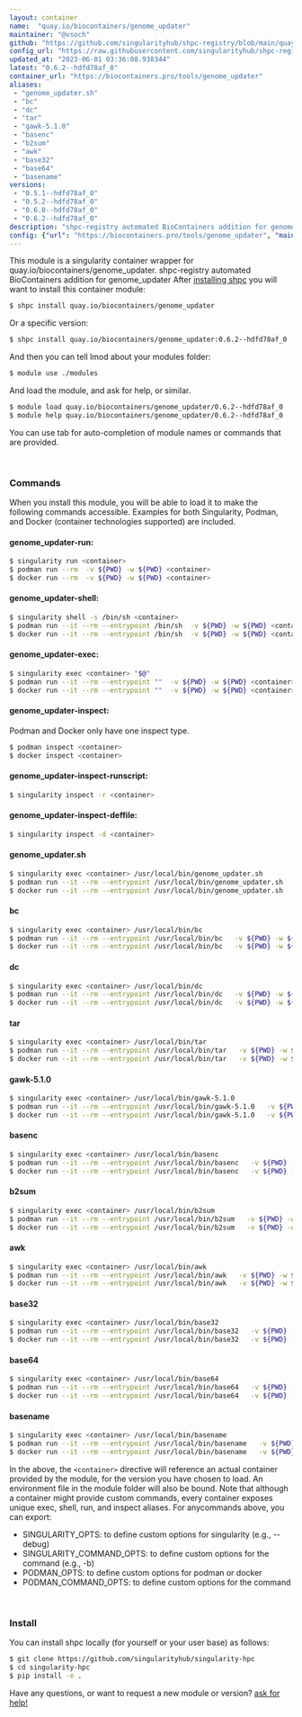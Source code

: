 ```yaml
---
layout: container
name:  "quay.io/biocontainers/genome_updater"
maintainer: "@vsoch"
github: "https://github.com/singularityhub/shpc-registry/blob/main/quay.io/biocontainers/genome_updater/container.yaml"
config_url: "https://raw.githubusercontent.com/singularityhub/shpc-registry/main/quay.io/biocontainers/genome_updater/container.yaml"
updated_at: "2023-06-01 03:36:08.938344"
latest: "0.6.2--hdfd78af_0"
container_url: "https://biocontainers.pro/tools/genome_updater"
aliases:
 - "genome_updater.sh"
 - "bc"
 - "dc"
 - "tar"
 - "gawk-5.1.0"
 - "basenc"
 - "b2sum"
 - "awk"
 - "base32"
 - "base64"
 - "basename"
versions:
 - "0.5.1--hdfd78af_0"
 - "0.5.2--hdfd78af_0"
 - "0.6.0--hdfd78af_0"
 - "0.6.2--hdfd78af_0"
description: "shpc-registry automated BioContainers addition for genome_updater"
config: {"url": "https://biocontainers.pro/tools/genome_updater", "maintainer": "@vsoch", "description": "shpc-registry automated BioContainers addition for genome_updater", "latest": {"0.6.2--hdfd78af_0": "sha256:fb25281bef18c89c90db922b7d7a9fabd727a82c2d6f4f5512db831010566553"}, "tags": {"0.5.1--hdfd78af_0": "sha256:05e4f37e192c064941ca4ae049044b580906a209d5ce45a12bf26727c55e9a1a", "0.5.2--hdfd78af_0": "sha256:6b4e411389cd39be54436b51f6e4aa1892cdf154830097be8ee367024c9afb22", "0.6.0--hdfd78af_0": "sha256:9fe91437aa8f4d51593c8fbbb4daf9b8a99586748492de3261d30fe2bb63812a", "0.6.2--hdfd78af_0": "sha256:fb25281bef18c89c90db922b7d7a9fabd727a82c2d6f4f5512db831010566553"}, "docker": "quay.io/biocontainers/genome_updater", "aliases": {"genome_updater.sh": "/usr/local/bin/genome_updater.sh", "bc": "/usr/local/bin/bc", "dc": "/usr/local/bin/dc", "tar": "/usr/local/bin/tar", "gawk-5.1.0": "/usr/local/bin/gawk-5.1.0", "basenc": "/usr/local/bin/basenc", "b2sum": "/usr/local/bin/b2sum", "awk": "/usr/local/bin/awk", "base32": "/usr/local/bin/base32", "base64": "/usr/local/bin/base64", "basename": "/usr/local/bin/basename"}}
---
```


This module is a singularity container wrapper for quay.io/biocontainers/genome_updater.
shpc-registry automated BioContainers addition for genome_updater
After [installing shpc](#install) you will want to install this container module:


```bash
$ shpc install quay.io/biocontainers/genome_updater
```

Or a specific version:

```bash
$ shpc install quay.io/biocontainers/genome_updater:0.6.2--hdfd78af_0
```

And then you can tell lmod about your modules folder:

```bash
$ module use ./modules
```

And load the module, and ask for help, or similar.

```bash
$ module load quay.io/biocontainers/genome_updater/0.6.2--hdfd78af_0
$ module help quay.io/biocontainers/genome_updater/0.6.2--hdfd78af_0
```

You can use tab for auto-completion of module names or commands that are provided.

<br>

### Commands

When you install this module, you will be able to load it to make the following commands accessible.
Examples for both Singularity, Podman, and Docker (container technologies supported) are included.

#### genome_updater-run:

```bash
$ singularity run <container>
$ podman run --rm  -v ${PWD} -w ${PWD} <container>
$ docker run --rm  -v ${PWD} -w ${PWD} <container>
```

#### genome_updater-shell:

```bash
$ singularity shell -s /bin/sh <container>
$ podman run --it --rm --entrypoint /bin/sh  -v ${PWD} -w ${PWD} <container>
$ docker run --it --rm --entrypoint /bin/sh  -v ${PWD} -w ${PWD} <container>
```

#### genome_updater-exec:

```bash
$ singularity exec <container> "$@"
$ podman run --it --rm --entrypoint ""  -v ${PWD} -w ${PWD} <container> "$@"
$ docker run --it --rm --entrypoint ""  -v ${PWD} -w ${PWD} <container> "$@"
```

#### genome_updater-inspect:

Podman and Docker only have one inspect type.

```bash
$ podman inspect <container>
$ docker inspect <container>
```

#### genome_updater-inspect-runscript:

```bash
$ singularity inspect -r <container>
```

#### genome_updater-inspect-deffile:

```bash
$ singularity inspect -d <container>
```


#### genome_updater.sh

```bash
$ singularity exec <container> /usr/local/bin/genome_updater.sh
$ podman run --it --rm --entrypoint /usr/local/bin/genome_updater.sh   -v ${PWD} -w ${PWD} <container> -c " $@"
$ docker run --it --rm --entrypoint /usr/local/bin/genome_updater.sh   -v ${PWD} -w ${PWD} <container> -c " $@"
```


#### bc

```bash
$ singularity exec <container> /usr/local/bin/bc
$ podman run --it --rm --entrypoint /usr/local/bin/bc   -v ${PWD} -w ${PWD} <container> -c " $@"
$ docker run --it --rm --entrypoint /usr/local/bin/bc   -v ${PWD} -w ${PWD} <container> -c " $@"
```


#### dc

```bash
$ singularity exec <container> /usr/local/bin/dc
$ podman run --it --rm --entrypoint /usr/local/bin/dc   -v ${PWD} -w ${PWD} <container> -c " $@"
$ docker run --it --rm --entrypoint /usr/local/bin/dc   -v ${PWD} -w ${PWD} <container> -c " $@"
```


#### tar

```bash
$ singularity exec <container> /usr/local/bin/tar
$ podman run --it --rm --entrypoint /usr/local/bin/tar   -v ${PWD} -w ${PWD} <container> -c " $@"
$ docker run --it --rm --entrypoint /usr/local/bin/tar   -v ${PWD} -w ${PWD} <container> -c " $@"
```


#### gawk-5.1.0

```bash
$ singularity exec <container> /usr/local/bin/gawk-5.1.0
$ podman run --it --rm --entrypoint /usr/local/bin/gawk-5.1.0   -v ${PWD} -w ${PWD} <container> -c " $@"
$ docker run --it --rm --entrypoint /usr/local/bin/gawk-5.1.0   -v ${PWD} -w ${PWD} <container> -c " $@"
```


#### basenc

```bash
$ singularity exec <container> /usr/local/bin/basenc
$ podman run --it --rm --entrypoint /usr/local/bin/basenc   -v ${PWD} -w ${PWD} <container> -c " $@"
$ docker run --it --rm --entrypoint /usr/local/bin/basenc   -v ${PWD} -w ${PWD} <container> -c " $@"
```


#### b2sum

```bash
$ singularity exec <container> /usr/local/bin/b2sum
$ podman run --it --rm --entrypoint /usr/local/bin/b2sum   -v ${PWD} -w ${PWD} <container> -c " $@"
$ docker run --it --rm --entrypoint /usr/local/bin/b2sum   -v ${PWD} -w ${PWD} <container> -c " $@"
```


#### awk

```bash
$ singularity exec <container> /usr/local/bin/awk
$ podman run --it --rm --entrypoint /usr/local/bin/awk   -v ${PWD} -w ${PWD} <container> -c " $@"
$ docker run --it --rm --entrypoint /usr/local/bin/awk   -v ${PWD} -w ${PWD} <container> -c " $@"
```


#### base32

```bash
$ singularity exec <container> /usr/local/bin/base32
$ podman run --it --rm --entrypoint /usr/local/bin/base32   -v ${PWD} -w ${PWD} <container> -c " $@"
$ docker run --it --rm --entrypoint /usr/local/bin/base32   -v ${PWD} -w ${PWD} <container> -c " $@"
```


#### base64

```bash
$ singularity exec <container> /usr/local/bin/base64
$ podman run --it --rm --entrypoint /usr/local/bin/base64   -v ${PWD} -w ${PWD} <container> -c " $@"
$ docker run --it --rm --entrypoint /usr/local/bin/base64   -v ${PWD} -w ${PWD} <container> -c " $@"
```


#### basename

```bash
$ singularity exec <container> /usr/local/bin/basename
$ podman run --it --rm --entrypoint /usr/local/bin/basename   -v ${PWD} -w ${PWD} <container> -c " $@"
$ docker run --it --rm --entrypoint /usr/local/bin/basename   -v ${PWD} -w ${PWD} <container> -c " $@"
```



In the above, the `<container>` directive will reference an actual container provided
by the module, for the version you have chosen to load. An environment file in the
module folder will also be bound. Note that although a container
might provide custom commands, every container exposes unique exec, shell, run, and
inspect aliases. For anycommands above, you can export:

 - SINGULARITY_OPTS: to define custom options for singularity (e.g., --debug)
 - SINGULARITY_COMMAND_OPTS: to define custom options for the command (e.g., -b)
 - PODMAN_OPTS: to define custom options for podman or docker
 - PODMAN_COMMAND_OPTS: to define custom options for the command

<br>

### Install

You can install shpc locally (for yourself or your user base) as follows:

```bash
$ git clone https://github.com/singularityhub/singularity-hpc
$ cd singularity-hpc
$ pip install -e .
```

Have any questions, or want to request a new module or version? [ask for help!](https://github.com/singularityhub/singularity-hpc/issues)